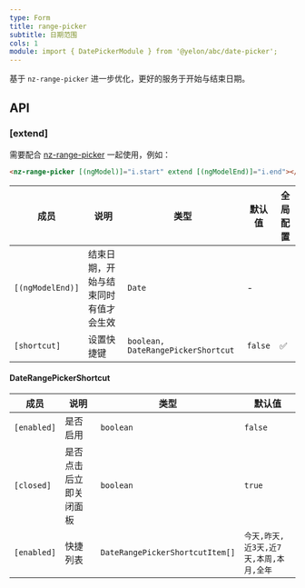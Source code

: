 ```yaml
---
type: Form
title: range-picker
subtitle: 日期范围
cols: 1
module: import { DatePickerModule } from '@yelon/abc/date-picker';
---
```


基于 `nz-range-picker` 进一步优化，更好的服务于开始与结束日期。

## API

### [extend]

需要配合 [nz-range-picker](https://ng.ant.design/components/date-picker/zh#nz-range-picker) 一起使用，例如：

```html
<nz-range-picker [(ngModel)]="i.start" extend [(ngModelEnd)]="i.end"></nz-range-picker>
```

| 成员 | 说明 | 类型 | 默认值 | 全局配置 |
|----|----|----|-----|------|
| `[(ngModelEnd)]` | 结束日期，开始与结束同时有值才会生效 | `Date` | - |  |
| `[shortcut]` | 设置快捷键 | `boolean, DateRangePickerShortcut` | `false` | ✅ |

#### DateRangePickerShortcut

| 成员 | 说明 | 类型 | 默认值 |
|----|----|----|-----|
| `[enabled]` | 是否启用 | `boolean` | `false` |
| `[closed]` | 是否点击后立即关闭面板 | `boolean` | `true` |
| `[enabled]` | 快捷列表 | `DateRangePickerShortcutItem[]` | `今天,昨天,近3天,近7天,本周,本月,全年` |
